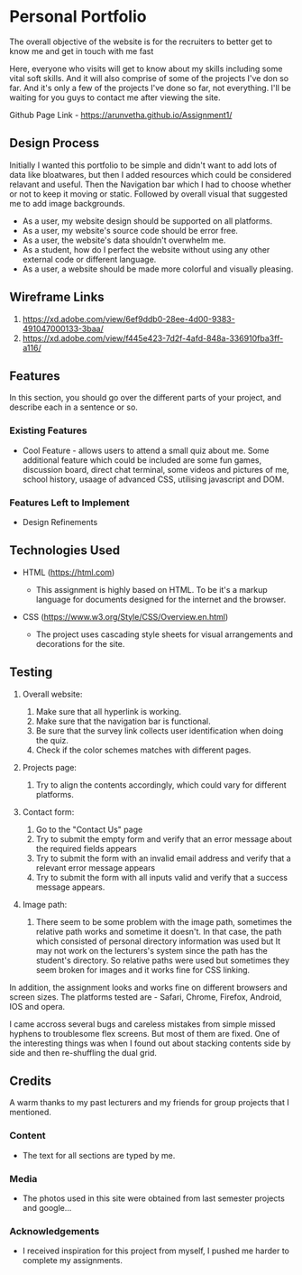 # Personal Portfolio

The overall objective of the website is for the recruiters to better get to know me and get in touch with me fast

Here, everyone who visits will get to know about my skills including some vital soft skills. And it will also comprise of some of the projects I've don so far. And it's only a few of the projects I've done so far, not everything. I'll be waiting for you guys to contact me after viewing the site. 

Github Page Link - https://arunvetha.github.io/Assignment1/
 
## Design Process
 
Initially I wanted this portfolio to be simple and didn't want to add lots of data like bloatwares, but then I added resources which could be considered relavant and useful. Then the Navigation bar which I had to choose whether or not to keep it moving or static. Followed by overall visual that suggested me to add image backgrounds.

- As a user, my website design should be supported on all platforms.
- As a user, my website's source code should be error free.
- As a user, the website's data shouldn't overwhelm me.
- As a student, how do I perfect the website without using any other external code or different language.
- As a user, a website should be made more colorful and visually pleasing.

## Wireframe Links
1. https://xd.adobe.com/view/6ef9ddb0-28ee-4d00-9383-491047000133-3baa/
2. https://xd.adobe.com/view/f445e423-7d2f-4afd-848a-336910fba3ff-a116/

## Features

In this section, you should go over the different parts of your project, and describe each in a sentence or so.
 
### Existing Features
- Cool Feature - allows users to attend a small quiz about me.
Some additional feature which could be included are some fun games, discussion board, direct chat terminal, some videos and pictures of me, school history, usaage of advanced CSS, utilising javascript and DOM.

### Features Left to Implement
- Design Refinements

## Technologies Used

- HTML (https://html.com)
    - This assignment is highly based on HTML. To be it's a markup language for documents designed for the internet and the browser.

- CSS (https://www.w3.org/Style/CSS/Overview.en.html)
    - The project uses cascading style sheets for visual arrangements and decorations for the site.


## Testing

1. Overall website:
    1. Make sure that all hyperlink is working.
    2. Make sure that the navigation bar is functional.
    3. Be sure that the survey link collects user identification when doing the quiz.
    4. Check if the color schemes matches with different pages.

2. Projects page:
    1. Try to align the contents accordingly, which could vary for different platforms.  

3. Contact form:
    1. Go to the "Contact Us" page
    2. Try to submit the empty form and verify that an error message about the required fields appears
    3. Try to submit the form with an invalid email address and verify that a relevant error message appears
    4. Try to submit the form with all inputs valid and verify that a success message appears.
    
4. Image path:
    1. There seem to be some problem with the image path, sometimes the relative path works and sometime it doesn't. In that case, the path which consisted of personal directory information was used but It may not work on the lecturers's system since the path has the student's directory. So relative paths were used but sometimes they seem broken for images and it works fine for CSS linking.

In addition, the assignment looks and works fine on different browsers and screen sizes.
The platforms tested are - Safari, Chrome, Firefox, Android, IOS and opera.

I came accross several bugs and careless mistakes from simple missed hyphens to troublesome flex screens. But most of them are fixed. One of the interesting things was when I found out about stacking contents side by side and then re-shuffling the dual grid.


## Credits
A warm thanks to my past lecturers and my friends for group projects that I mentioned.

### Content
- The text for all sections are typed by me. 

### Media
- The photos used in this site were obtained from last semester projects and google...

### Acknowledgements
- I received inspiration for this project from myself, I pushed me harder to complete my assignments.
